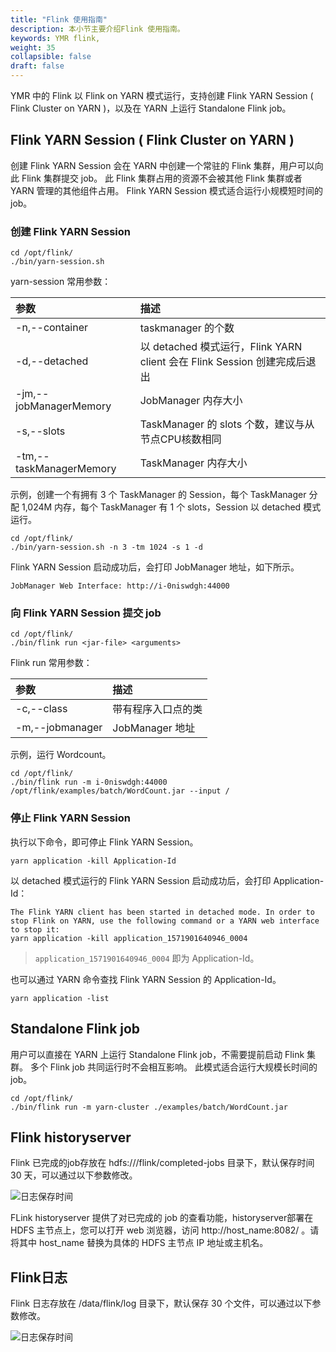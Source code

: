 ```yaml
---
title: "Flink 使用指南"
description: 本小节主要介绍Flink 使用指南。 
keywords: YMR flink,
weight: 35
collapsible: false
draft: false
---
```



  

YMR 中的 Flink 以 Flink on YARN 模式运行，支持创建 Flink YARN Session ( Flink Cluster on YARN )，以及在  YARN 上运行 Standalone Flink job。

## Flink YARN Session ( Flink Cluster on YARN )

创建 Flink YARN Session 会在 YARN 中创建一个常驻的 Flink 集群，用户可以向此 Flink 集群提交 job。 此 Flink 集群占用的资源不会被其他  Flink 集群或者 YARN 管理的其他组件占用。 Flink YARN Session 模式适合运行小规模短时间的 job。

<span id="511"></span>

### 创建 Flink YARN Session

```shell
cd /opt/flink/
./bin/yarn-session.sh
```

yarn-session 常用参数：

| 参数 | 描述 |
| :------ | :------ |
| -n,--container <arg> | taskmanager 的个数 |
| -d,--detached | 以 detached 模式运行，Flink YARN client 会在 Flink Session 创建完成后退出 |
| -jm,--jobManagerMemory <arg> | JobManager 内存大小 |
| -s,--slots <arg> | TaskManager 的 slots 个数，建议与从节点CPU核数相同 |
| -tm,--taskManagerMemory <arg> | TaskManager 内存大小 |

示例，创建一个有拥有 3 个 TaskManager 的 Session，每个 TaskManager 分配 1,024M 内存，每个 TaskManager 有 1 个 slots，Session 以 detached 模式运行。

```shell
cd /opt/flink/
./bin/yarn-session.sh -n 3 -tm 1024 -s 1 -d
```

Flink YARN Session 启动成功后，会打印 JobManager 地址，如下所示。

```shell
JobManager Web Interface: http://i-0niswdgh:44000
```

### 向 Flink YARN Session 提交 job

```shell
cd /opt/flink/
./bin/flink run <jar-file> <arguments>
```

Flink run 常用参数：

| 参数 | 描述 |
| :------ | :------ |
| -c,--class <classname> | 带有程序入口点的类 |
| -m,--jobmanager <arg> | JobManager 地址 |


示例，运行 Wordcount。

```shell
cd /opt/flink/
./bin/flink run -m i-0niswdgh:44000 /opt/flink/examples/batch/WordCount.jar --input /
```

### 停止 Flink YARN Session

执行以下命令，即可停止 Flink YARN Session。

```shell
yarn application -kill Application-Id
```

以 detached 模式运行的 Flink YARN Session 启动成功后，会打印 Application-Id：

```shell
The Flink YARN client has been started in detached mode. In order to stop Flink on YARN, use the following command or a YARN web interface to stop it:
yarn application -kill application_1571901640946_0004
```

>`application_1571901640946_0004` 即为 Application-Id。

也可以通过 YARN 命令查找 Flink YARN Session 的 Application-Id。

```shell
yarn application -list
```

## Standalone Flink job

用户可以直接在 YARN 上运行 Standalone Flink job，不需要提前启动 Flink 集群。 多个 Flink job 共同运行时不会相互影响。 此模式适合运行大规模长时间的 job。

```shell
cd /opt/flink/
./bin/flink run -m yarn-cluster ./examples/batch/WordCount.jar
```

## Flink historyserver

Flink 已完成的job存放在 hdfs:///flink/completed-jobs 目录下，默认保存时间 30 天，可以通过以下参数修改。

![日志保存时间](../../../_images/flink_archive.png)

FLink historyserver 提供了对已完成的 job 的查看功能，historyserver部署在 HDFS 主节点上，您可以打开 web 浏览器，访问 http://host_name:8082/ 。请将其中 host_name 替换为具体的 HDFS 主节点 IP 地址或主机名。

## Flink日志

Flink 日志存放在 /data/flink/log 目录下，默认保存 30 个文件，可以通过以下参数修改。

![日志保存时间](../../../_images/flink_log.png)
